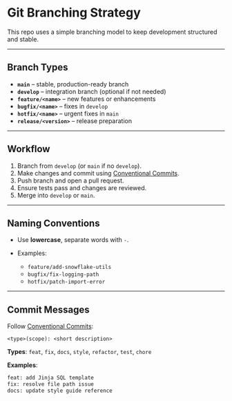# Git Branching Strategy

This repo uses a simple branching model to keep development structured and stable.

---

## Branch Types

* **`main`** – stable, production-ready branch
* **`develop`** – integration branch (optional if not needed)
* **`feature/<name>`** – new features or enhancements
* **`bugfix/<name>`** – fixes in `develop`
* **`hotfix/<name>`** – urgent fixes in `main`
* **`release/<version>`** – release preparation

---

## Workflow

1. Branch from `develop` (or `main` if no `develop`).
2. Make changes and commit using [Conventional Commits](#commit-messages).
3. Push branch and open a pull request.
4. Ensure tests pass and changes are reviewed.
5. Merge into `develop` or `main`.

---

## Naming Conventions

* Use **lowercase**, separate words with `-`.
* Examples:

  * `feature/add-snowflake-utils`
  * `bugfix/fix-logging-path`
  * `hotfix/patch-import-error`

---

## Commit Messages

Follow [Conventional Commits](https://www.conventionalcommits.org/):

```
<type>(scope): <short description>
```

**Types**: `feat`, `fix`, `docs`, `style`, `refactor`, `test`, `chore`

**Examples**:

```bash
feat: add Jinja SQL template
fix: resolve file path issue
docs: update style guide reference
```
